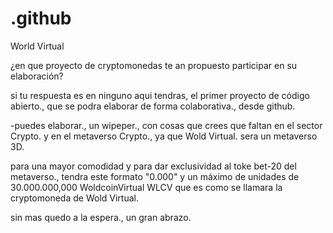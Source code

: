 # .github


World Virtual

¿en que proyecto de cryptomonedas te an propuesto participar en su elaboración?

si tu respuesta es en ninguno aqui tendras, el primer proyecto de código abierto., que se podra elaborar de forma colaborativa., desde github.

-puedes elaborar., un wipeper., con cosas que crees que faltan en el sector Crypto. y en el metaverso Crypto., ya que Wold Virtual. sera un metaverso 3D.

para una mayor comodidad y para dar exclusividad al toke bet-20 del metaverso., tendra este formato "0.000" y un máximo de unidades de 30.000.000,000 WoldcoinVirtual WLCV que es como se llamara la cryptomoneda de Wold Virtual.

sin mas quedo a la espera., un gran abrazo.
